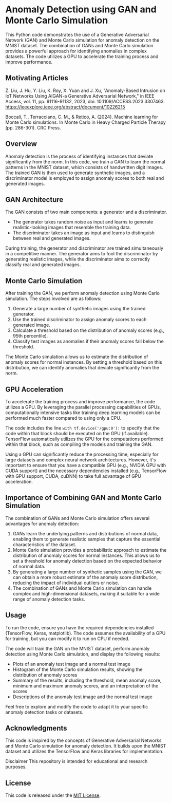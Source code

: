 # Anomaly Detection using GAN and Monte Carlo Simulation

This Python code demonstrates the use of a Generative Adversarial Network (GAN) and Monte Carlo simulation for anomaly detection on the MNIST dataset. The combination of GANs and Monte Carlo simulation provides a powerful approach for identifying anomalies in complex datasets. The code utilizes a GPU to accelerate the training process and improve performance.

## Motivating Articles

Z. Liu, J. Hu, Y. Liu, K. Roy, X. Yuan and J. Xu, "Anomaly-Based Intrusion on IoT Networks Using AIGAN-a Generative Adversarial Network," in IEEE Access, vol. 11, pp. 91116-91132, 2023, doi: 10.1109/ACCESS.2023.3307463.
https://ieeexplore.ieee.org/abstract/document/10226215

Boccali, T., Terracciano, C. M., & Retico, A. (2024). Machine learning for Monte Carlo simulations. In Monte Carlo in Heavy Charged Particle Therapy (pp. 286-301). CRC Press.

## Overview

Anomaly detection is the process of identifying instances that deviate significantly from the norm. In this code, we train a GAN to learn the normal patterns in the MNIST dataset, which consists of handwritten digit images. The trained GAN is then used to generate synthetic images, and a discriminator model is employed to assign anomaly scores to both real and generated images.

## GAN Architecture

The GAN consists of two main components: a generator and a discriminator.

- The generator takes random noise as input and learns to generate realistic-looking images that resemble the training data.
- The discriminator takes an image as input and learns to distinguish between real and generated images.

During training, the generator and discriminator are trained simultaneously in a competitive manner. The generator aims to fool the discriminator by generating realistic images, while the discriminator aims to correctly classify real and generated images.

## Monte Carlo Simulation

After training the GAN, we perform anomaly detection using Monte Carlo simulation. The steps involved are as follows:

1. Generate a large number of synthetic images using the trained generator.
2. Use the trained discriminator to assign anomaly scores to each generated image.
3. Calculate a threshold based on the distribution of anomaly scores (e.g., 95th percentile).
4. Classify test images as anomalies if their anomaly scores fall below the threshold.

The Monte Carlo simulation allows us to estimate the distribution of anomaly scores for normal instances. By setting a threshold based on this distribution, we can identify anomalies that deviate significantly from the norm.

## GPU Acceleration

To accelerate the training process and improve performance, the code utilizes a GPU. By leveraging the parallel processing capabilities of GPUs, computationally intensive tasks like training deep learning models can be performed much faster compared to using only a CPU.

The code includes the line `with tf.device('/gpu:0'):` to specify that the code within that block should be executed on the GPU (if available). TensorFlow automatically utilizes the GPU for the computations performed within that block, such as compiling the models and training the GAN.

Using a GPU can significantly reduce the processing time, especially for large datasets and complex neural network architectures. However, it's important to ensure that you have a compatible GPU (e.g., NVIDIA GPU with CUDA support) and the necessary dependencies installed (e.g., TensorFlow with GPU support, CUDA, cuDNN) to take full advantage of GPU acceleration.

## Importance of Combining GAN and Monte Carlo Simulation

The combination of GANs and Monte Carlo simulation offers several advantages for anomaly detection:

1. GANs learn the underlying patterns and distributions of normal data, enabling them to generate realistic samples that capture the essential characteristics of the dataset.
2. Monte Carlo simulation provides a probabilistic approach to estimate the distribution of anomaly scores for normal instances. This allows us to set a threshold for anomaly detection based on the expected behavior of normal data.
3. By generating a large number of synthetic samples using the GAN, we can obtain a more robust estimate of the anomaly score distribution, reducing the impact of individual outliers or noise.
4. The combination of GANs and Monte Carlo simulation can handle complex and high-dimensional datasets, making it suitable for a wide range of anomaly detection tasks.

## Usage

To run the code, ensure you have the required dependencies installed (TensorFlow, Keras, matplotlib). The code assumes the availability of a GPU for training, but you can modify it to run on CPU if needed.

The code will train the GAN on the MNIST dataset, perform anomaly detection using Monte Carlo simulation, and display the following results:

- Plots of an anomaly test image and a normal test image
- Histogram of the Monte Carlo simulation results, showing the distribution of anomaly scores
- Summary of the results, including the threshold, mean anomaly score, minimum and maximum anomaly scores, and an interpretation of the scores
- Descriptions of the anomaly test image and the normal test image

Feel free to explore and modify the code to adapt it to your specific anomaly detection tasks or datasets.

## Acknowledgments

This code is inspired by the concepts of Generative Adversarial Networks and Monte Carlo simulation for anomaly detection. It builds upon the MNIST dataset and utilizes the TensorFlow and Keras libraries for implementation.

Disclaimer This repository is intended for educational and research purposes.

## License

This code is released under the [MIT License](LICENSE).
